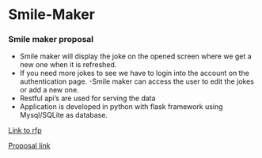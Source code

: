 # Smile-Maker
### Smile maker proposal
- Smile maker will display the joke on the opened screen where we get a new one when it is refreshed.
- If you need more jokes to see we have to login into the account on the authentication page.
-Smile maker can access the user to edit the jokes or add a new one.
- Restful api’s are used for serving the data
- Application is developed in python with flask framework using Mysql/SQLite as database.

[Link to rfp](https://github.com/giridhar196/smile-maker/blob/main/rfp.md)

[Proposal link](https://github.com/manojnuvvala/smile_maker_proposal/blob/main/proposal.md)

